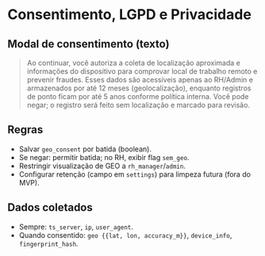 # Consentimento, LGPD e Privacidade

## Modal de consentimento (texto)
> Ao continuar, você autoriza a coleta de localização aproximada e informações do dispositivo para comprovar local de trabalho remoto e prevenir fraudes. Esses dados são acessíveis apenas ao RH/Admin e armazenados por até 12 meses (geolocalização), enquanto registros de ponto ficam por até 5 anos conforme política interna. Você pode negar; o registro será feito sem localização e marcado para revisão.

## Regras
- Salvar `geo_consent` por batida (boolean).
- Se negar: permitir batida; no RH, exibir flag `sem_geo`.
- Restringir visualização de GEO a `rh_manager`/`admin`.
- Configurar retenção (campo em `settings`) para limpeza futura (fora do MVP).

## Dados coletados
- Sempre: `ts_server`, `ip`, `user_agent`.
- Quando consentido: `geo {{lat, lon, accuracy_m}}`, `device_info`, `fingerprint_hash`.
